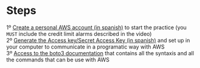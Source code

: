 # Steps

1º [Create a personal AWS account (in spanish)](https://www.youtube.com/watch?v=8AUWxW14lhk&t=4s) to start the practice (you `MUST` include the credit limit alarms described in the video)<br/>
2º [Generate the Access key/Secret Access Key (in spanish)](https://www.youtube.com/watch?v=_zMCdUndHy0&t=239s) and set up in your computer to communicate in a programatic way with AWS <br/>
3º [Access to the boto3 documentation](https://boto3.amazonaws.com/v1/documentation/api/latest/index.html) that contains all the syntaxis and all the commands that can be use with AWS <br/>
